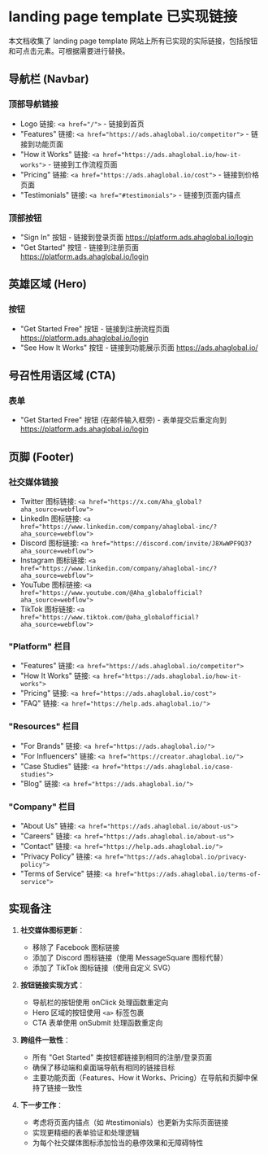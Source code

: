 # landing page template 已实现链接

本文档收集了 landing page template 网站上所有已实现的实际链接，包括按钮和可点击元素。可根据需要进行替换。

## 导航栏 (Navbar)

### 顶部导航链接
- Logo 链接: `<a href="/">` - 链接到首页
- "Features" 链接: `<a href="https://ads.ahaglobal.io/competitor">` - 链接到功能页面
- "How it Works" 链接: `<a href="https://ads.ahaglobal.io/how-it-works">` - 链接到工作流程页面
- "Pricing" 链接: `<a href="https://ads.ahaglobal.io/cost">` - 链接到价格页面
- "Testimonials" 链接: `<a href="#testimonials">` - 链接到页面内锚点

### 顶部按钮
- "Sign In" 按钮 - 链接到登录页面 https://platform.ads.ahaglobal.io/login
- "Get Started" 按钮 - 链接到注册页面 https://platform.ads.ahaglobal.io/login

## 英雄区域 (Hero)

### 按钮
- "Get Started Free" 按钮 - 链接到注册流程页面 https://platform.ads.ahaglobal.io/login
- "See How It Works" 按钮 - 链接到功能展示页面 https://ads.ahaglobal.io/

## 号召性用语区域 (CTA)

### 表单
- "Get Started Free" 按钮 (在邮件输入框旁) - 表单提交后重定向到 https://platform.ads.ahaglobal.io/login

## 页脚 (Footer)

### 社交媒体链接
- Twitter 图标链接: `<a href="https://x.com/Aha_global?aha_source=webflow">`
- LinkedIn 图标链接: `<a href="https://www.linkedin.com/company/ahaglobal-inc/?aha_source=webflow">`
- Discord 图标链接: `<a href="https://discord.com/invite/J8XwWPF9Q3?aha_source=webflow">`
- Instagram 图标链接: `<a href="https://www.linkedin.com/company/ahaglobal-inc/?aha_source=webflow">`
- YouTube 图标链接: `<a href="https://www.youtube.com/@Aha_globalofficial?aha_source=webflow">`
- TikTok 图标链接: `<a href="https://www.tiktok.com/@aha_globalofficial?aha_source=webflow">`

### "Platform" 栏目
- "Features" 链接: `<a href="https://ads.ahaglobal.io/competitor">`
- "How It Works" 链接: `<a href="https://ads.ahaglobal.io/how-it-works">`
- "Pricing" 链接: `<a href="https://ads.ahaglobal.io/cost">`
- "FAQ" 链接: `<a href="https://help.ads.ahaglobal.io/">`

### "Resources" 栏目
- "For Brands" 链接: `<a href="https://ads.ahaglobal.io/">`
- "For Influencers" 链接: `<a href="https://creator.ahaglobal.io/">`
- "Case Studies" 链接: `<a href="https://ads.ahaglobal.io/case-studies">`
- "Blog" 链接: `<a href="https://ads.ahaglobal.io/">`

### "Company" 栏目
- "About Us" 链接: `<a href="https://ads.ahaglobal.io/about-us">`
- "Careers" 链接: `<a href="https://ads.ahaglobal.io/about-us">`
- "Contact" 链接: `<a href="https://help.ads.ahaglobal.io/">`
- "Privacy Policy" 链接: `<a href="https://ads.ahaglobal.io/privacy-policy">`
- "Terms of Service" 链接: `<a href="https://ads.ahaglobal.io/terms-of-service">`

## 实现备注

1. **社交媒体图标更新**：
   - 移除了 Facebook 图标链接
   - 添加了 Discord 图标链接（使用 MessageSquare 图标代替）
   - 添加了 TikTok 图标链接（使用自定义 SVG）

2. **按钮链接实现方式**：
   - 导航栏的按钮使用 onClick 处理函数重定向
   - Hero 区域的按钮使用 `<a>` 标签包裹
   - CTA 表单使用 onSubmit 处理函数重定向

3. **跨组件一致性**：
   - 所有 "Get Started" 类按钮都链接到相同的注册/登录页面
   - 确保了移动端和桌面端导航有相同的链接目标
   - 主要功能页面（Features、How it Works、Pricing）在导航和页脚中保持了链接一致性

4. **下一步工作**：
   - 考虑将页面内锚点（如 #testimonials）也更新为实际页面链接
   - 实现更精细的表单验证和处理逻辑
   - 为每个社交媒体图标添加恰当的悬停效果和无障碍特性 
